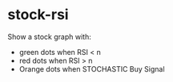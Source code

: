 # stock-rsi

Show a stock graph with: 

- green dots when RSI &lt; n 
- red dots  when RSI > n 
- Orange dots when STOCHASTIC Buy Signal
